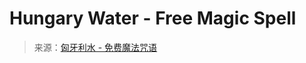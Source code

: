 <!--yml

分类：未分类

日期：2024-06-12 19:16:50

-->

# Hungary Water - Free Magic Spell

> 来源：[匈牙利水 - 免费魔法咒语](https://www.spellsofmagic.com/spells/love_spells/attraction_spells/27629/page.html#0001-01-01)
